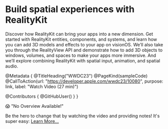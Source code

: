 # Build spatial experiences with RealityKit

Discover how RealityKit can bring your apps into a new dimension. Get started with RealityKit entities, components, and systems, and learn how you can add 3D models and effects to your app on visionOS. We’ll also take you through the RealityView API and demonstrate how to add 3D objects to windows, volumes, and spaces to make your apps more immersive. And we’ll explore combining RealityKit with spatial input, animation, and spatial audio.

@Metadata {
   @TitleHeading("WWDC23")
   @PageKind(sampleCode)
   @CallToAction(url: "https://developer.apple.com/wwdc23/10080", purpose: link, label: "Watch Video (27 min)")

   @Contributors {
      @GitHubUser(<replace this with your GitHub handle>)
   }
}

😱 "No Overview Available!"

Be the hero to change that by watching the video and providing notes! It's super easy:
 [Learn More…](https://wwdcnotes.github.io/WWDCNotes/documentation/wwdcnotes/contributing)

